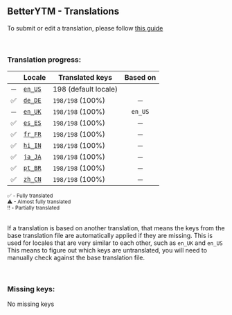 <!--
    !!!!!!!!!!!!!!!!!!!!!!!!!!!!!!!!!!!!!!!!!!!!!!!!!!!!!!
    !!             THIS IS A GENERATED FILE             !!
    !!    all changes will be overwritten next build    !!
    !! only edit in `src/tools/tr-progress-template.md` !!
    !!!!!!!!!!!!!!!!!!!!!!!!!!!!!!!!!!!!!!!!!!!!!!!!!!!!!!
-->







## BetterYTM - Translations
To submit or edit a translation, please follow [this guide](../../contributing.md#submitting-translations)

<br>

### Translation progress:
| &nbsp; | Locale | Translated keys | Based on |
| :----: | ------ | --------------- | :------: |
| ─ | [`en_US`](./en_US.json) | 198 (default locale) |  |
| ✅ | [`de_DE`](./de_DE.json) | `198/198` (100%) | ─ |
| ─ | [`en_UK`](./en_UK.json) | `198/198` (100%) | `en_US` |
| ✅ | [`es_ES`](./es_ES.json) | `198/198` (100%) | ─ |
| ✅ | [`fr_FR`](./fr_FR.json) | `198/198` (100%) | ─ |
| ✅ | [`hi_IN`](./hi_IN.json) | `198/198` (100%) | ─ |
| ✅ | [`ja_JA`](./ja_JA.json) | `198/198` (100%) | ─ |
| ✅ | [`pt_BR`](./pt_BR.json) | `198/198` (100%) | ─ |
| ✅ | [`zh_CN`](./zh_CN.json) | `198/198` (100%) | ─ |

<sub>
✅ - Fully translated
</sub><br>
<sub>
⚠ - Almost fully translated
</sub><br>
<sub>
‼️ - Partially translated
</sub><br>

<br>

If a translation is based on another translation, that means the keys from the base translation file are automatically applied if they are missing. This is used for locales that are very similar to each other, such as `en_UK` and `en_US`  
This means to figure out which keys are untranslated, you will need to manually check against the base translation file.

<br>

### Missing keys:
No missing keys
